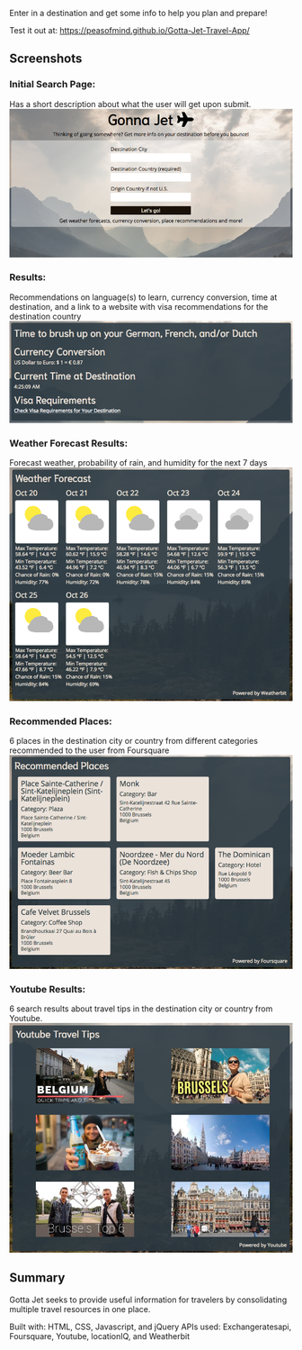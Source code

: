 Enter in a destination and get some info to help you plan and prepare!

Test it out at: https://peasofmind.github.io/Gotta-Jet-Travel-App/

## Screenshots

### Initial Search Page:
Has a short description about what the user will get upon submit.
![initial search page](images/initial-page.png)

### Results:
Recommendations on language(s) to learn, currency conversion, time at destination,
and a link to a website with visa recommendations for the destination country
![various results](images/various-results.png)

### Weather Forecast Results:
Forecast weather, probability of rain, and humidity for the next 7 days
![weather forecast](images/weather-forecast.png)

### Recommended Places:
6 places in the destination city or country from different categories recommended
to the user from Foursquare
![recommended places](images/recommended-places.png)

### Youtube Results:
6 search results about travel tips in the destination city or country from Youtube.
![youtube results](images/youtube-results.png)

## Summary

Gotta Jet seeks to provide useful information for travelers by consolidating 
multiple travel resources in one place.

Built with: HTML, CSS, Javascript, and jQuery
APIs used: Exchangeratesapi, Foursquare, Youtube, locationIQ, and Weatherbit
